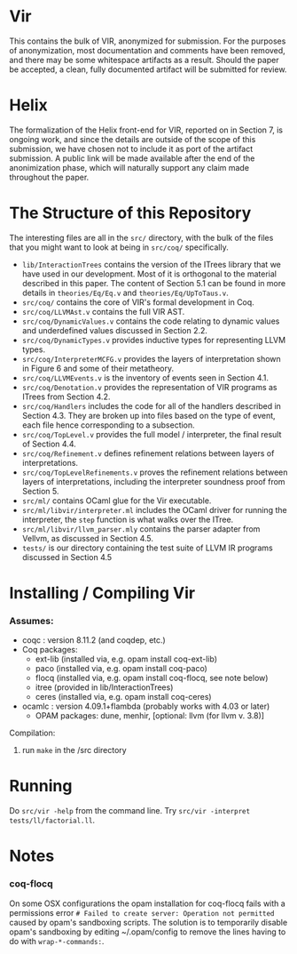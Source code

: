 # Vir

This contains the bulk of VIR, anonymized for submission. For the
purposes of anonymization, most documentation and comments have been
removed, and there may be some whitespace artifacts as a
result. Should the paper be accepted, a clean, fully documented
artifact will be submitted for review.

# Helix

The formalization of the Helix front-end for VIR, reported on in
Section 7, is ongoing work, and since the details are outside of the
scope of this submission, we have chosen not to include it as port of
the artifact submission. A public link will be made available after
the end of the anonimization phase, which will naturally support any
claim made throughout the paper.

# The Structure of this Repository

The interesting files are all in the `src/` directory, with the bulk
of the files that you might want to look at being in `src/coq/`
specifically.

- `lib/InteractionTrees` contains the version of the ITrees library that we have used in our development. 
   Most of it is orthogonal to the material described in this paper. The content of Section 5.1 can be found in more details in `theories/Eq/Eq.v` and `theories/Eq/UpToTaus.v`.
- `src/coq/` contains the core of VIR's formal development in Coq.
- `src/coq/LLVMAst.v` contains the full VIR AST.
- `src/coq/DynamicValues.v` contains the code relating to dynamic values and underdefined values discussed in Section 2.2.
- `src/coq/DynamicTypes.v` provides inductive types for representing LLVM types.
- `src/coq/InterpreterMCFG.v` provides the layers of interpretation shown in Figure 6 and some of their metatheory.
- `src/coq/LLVMEvents.v` is the inventory of events seen in Section 4.1.
- `src/coq/Denotation.v` provides the representation of VIR programs as ITrees from Section 4.2.
- `src/coq/Handlers` includes the code for all of the handlers described in Section 4.3. They are broken up into files based on the type of event, each file hence corresponding to a subsection.
- `src/coq/TopLevel.v` provides the full model / interpreter, the final result of Section 4.4.
- `src/coq/Refinement.v` defines refinement relations between layers of interpretations.
- `src/coq/TopLevelRefinements.v` proves the refinement relations between layers of interpretations, including the interpreter soundness proof from Section 5.
- `src/ml/` contains OCaml glue for the Vir executable.
- `src/ml/libvir/interpreter.ml` includes the OCaml driver for running the interpreter, the `step` function is what walks over the ITree.
- `src/ml/libvir/llvm_parser.mly` contains the parser adapter from Vellvm, as discussed in Section 4.5.
- `tests/` is our directory containing the test suite of LLVM IR programs discussed in Section 4.5

# Installing / Compiling Vir

### Assumes: 
  - coqc   : version 8.11.2 (and coqdep, etc.)
  - Coq packages: 
    - ext-lib    (installed via, e.g. opam install coq-ext-lib)
    - paco       (installed via, e.g. opam install coq-paco)
    - flocq      (installed via, e.g. opam install coq-flocq, see note below) 
    - itree      (provided in lib/InteractionTrees)
    - ceres      (installed via, e.g. opam install coq-ceres)
- ocamlc : version 4.09.1+flambda    (probably works with 4.03 or later)
  - OPAM packages: dune, menhir, [optional: llvm  (for llvm v. 3.8)]

Compilation:

1. run `make` in the /src directory

# Running

Do `src/vir -help` from the command line.
Try `src/vir -interpret tests/ll/factorial.ll`.

# Notes

### coq-flocq

On some OSX configurations the opam installation for coq-flocq fails with a
permissions error `# Failed to create server: Operation not permitted` caused by
opam's sandboxing scripts.  The solution is to temporarily disable opam's
sandboxing by editing ~/.opam/config to remove the lines having to do with
`wrap-*-commands:`.

